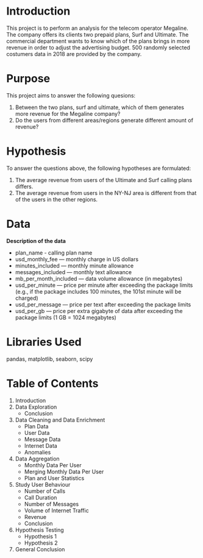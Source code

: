 # Introduction
This project is to perform an analysis for the telecom operator Megaline. The company offers its clients two prepaid plans, Surf and Ultimate. The commercial department wants to know which of the plans brings in more revenue in order to adjust the advertising budget. 500 randomly selected costumers data in 2018 are provided by the company.

# Purpose
This project aims to answer the following quesions:

1. Between the two plans, surf and ultimate, which of them generates more revenue for the Megaline company?
2. Do the users from different areas/regions generate different amount of revenue?

# Hypothesis
To answer the questions above, the following hypotheses are formulated:
1. The average revenue from users of the Ultimate and Surf calling plans differs.
2. The average revenue from users in the NY-NJ area is different from that of the users in the other regions.

# Data
**Description of the data**
- plan_name - calling plan name
- usd_monthly_fee — monthly charge in US dollars
- minutes_included — monthly minute allowance
- messages_included — monthly text allowance
- mb_per_month_included — data volume allowance (in megabytes)
- usd_per_minute — price per minute after exceeding the package limits (e.g., if the package includes 100 minutes, the 101st minute will be charged)
- usd_per_message — price per text after exceeding the package limits
- usd_per_gb — price per extra gigabyte of data after exceeding the package limits (1 GB = 1024 megabytes)

# Libraries Used
pandas, matplotlib, seaborn, scipy

# Table of Contents
1. Introduction
2. Data Exploration
   - Conclusion
3. Data Cleaning and Data Enrichment
   - Plan Data
   - User Data
   - Message Data
   - Internet Data
   - Anomalies
4. Data Aggregation
   - Monthly Data Per User
   - Merging Monthly Data Per User
   - Plan and User Statistics
5. Study User Behaviour
   - Number of Calls
   - Call Duration
   - Number of Messages
   - Volume of Internet Traffic
   - Revenue
   - Conclusion
6. Hypothesis Testing
   - Hypothesis 1
   - Hypothesis 2
7. General Conclusion 

